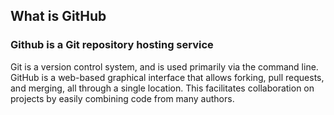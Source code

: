 ## What is GitHub

### Github is a Git repository hosting service


Git is a version control system, and is used primarily via the command line. GitHub is a web-based graphical interface that allows forking, pull requests, and merging, all through a single location. This facilitates collaboration on projects by easily combining code from many authors. 
